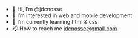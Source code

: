 - 👋 Hi, I’m @jdcnosse
- 👀 I’m interested in web and mobile development
- 🌱 I’m currently learning html & css
- 📫 How to reach me jdcnosse@gmail.com

<!---
jdcnosse/jdcnosse is a ✨ special ✨ repository because its `README.md` (this file) appears on your GitHub profile.
You can click the Preview link to take a look at your changes.
--->
